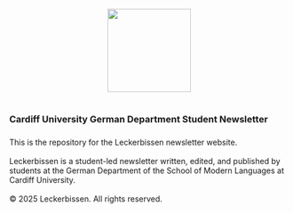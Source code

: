 <br clear="both">

<div align="center">
  <img height="150" src="https://leckerbissencardiff.wordpress.com/wp-content/uploads/2025/04/leckerbissen-logo.png"/>
</div>

###

<h1 align="center"></h1>

###

<h3 align="left">Cardiff University German Department Student Newsletter</h3>

###

<p align="left">This is the repository for the Leckerbissen newsletter website.<br><br>Leckerbissen is a student-led newsletter written, edited, and published by students at the German Department of the School of Modern Languages at Cardiff University.<br><br>© 2025 Leckerbissen. All rights reserved.</p>

###
